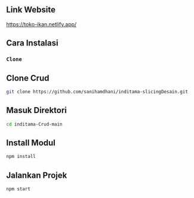 ## Link Website
https://toko-ikan.netlify.app/

## Cara Instalasi
### `Clone`
## Clone Crud
```sh
git clone https://github.com/sanihamdhani/inditama-slicingDesain.git
```
## Masuk Direktori
```sh
cd inditama-Crud-main
```
## Install Modul
```sh
npm install
```
## Jalankan Projek
```sh
npm start
```
